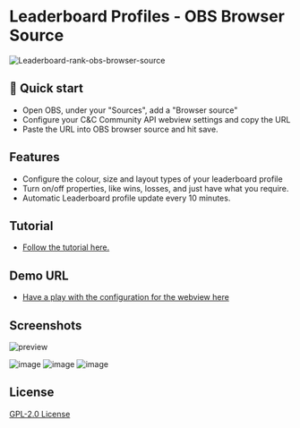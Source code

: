 # Leaderboard Profiles - OBS Browser Source

![Leaderboard-rank-obs-browser-source](https://user-images.githubusercontent.com/6104940/90958560-2f1a5d00-e48d-11ea-889a-40c546a65ecc.png)


## 🚀 Quick start

- Open OBS, under your "Sources", add a "Browser source"
- Configure your C&C Community API webview settings and copy the URL 
- Paste the URL into OBS browser source and hit save. 

## Features
- Configure the colour, size and layout types of your leaderboard profile
- Turn on/off properties, like wins, losses, and just have what you require.
- Automatic Leaderboard profile update every 10 minutes.

## Tutorial
- [Follow the tutorial here.](./TUTORIAL.md)

## Demo URL
- [Have a play with the configuration for the webview here](https://cnc.community/api/leaderboard/red-alert/player/8545/webview/config?border=default&branding=default&color=green&layout=default&properties%5B0%5D=name&properties%5B1%5D=badge&properties%5B2%5D=rank&properties%5B3%5D=wins&properties%5B4%5D=lost&properties%5B5%5D=points&properties%5B6%5D=played&size=default)

## Screenshots
![preview](https://user-images.githubusercontent.com/6104940/90959126-d220a600-e490-11ea-91a6-3fe689e66bd4.png)

![image](https://user-images.githubusercontent.com/6104940/90976108-42cbcf00-e532-11ea-849c-e2f90d84b22e.png)
![image](https://user-images.githubusercontent.com/6104940/90976123-5f680700-e532-11ea-9cbf-5583cd9ff6c2.png)
![image](https://user-images.githubusercontent.com/6104940/90976156-9c33fe00-e532-11ea-8aef-4be41f7540cd.png)



## License
[GPL-2.0 License](https://github.com/cnc-community/api/blob/master/LICENSE)
